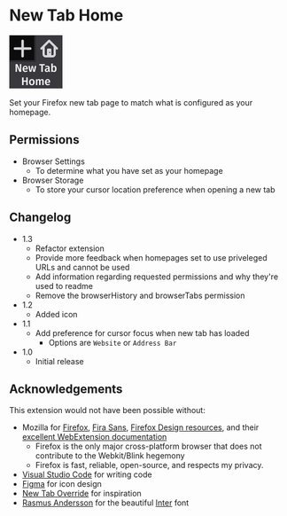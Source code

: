 # New Tab Home
![icon](img/icon@2x.png)

Set your Firefox new tab page to match what is configured as your homepage.

## Permissions

- Browser Settings
  - To determine what you have set as your homepage
- Browser Storage
  - To store your cursor location preference when opening a new tab

## Changelog
- 1.3
  - Refactor extension
  - Provide more feedback when homepages set to use priveleged URLs and cannot be used
  - Add information regarding requested permissions and why they're used to readme
  - Remove the browserHistory and browserTabs permission
- 1.2
  - Added icon
- 1.1
  - Add preference for cursor focus when new tab has loaded
    - Options are `Website` or `Address Bar`
- 1.0
  - Initial release

## Acknowledgements
This extension would not have been possible without:
* Mozilla for [Firefox](https://www.mozilla.org/firefox/), [Fira Sans](https://mozilla.github.io/Fira/), [Firefox Design resources](https://design.firefox.com/photon/), and their [excellent WebExtension documentation](https://developer.mozilla.org/en-US/docs/Mozilla/Add-ons/WebExtensions)
  * Firefox is the only major cross-platform browser that does not contribute to the Webkit/Blink hegemony
  * Firefox is fast, reliable, open-source, and respects my privacy.
* [Visual Studio Code](https://code.visualstudio.com/) for writing code
* [Figma](https://www.figma.com/) for icon design
* [New Tab Override](https://addons.mozilla.org/en-US/firefox/addon/new-tab-override/) for inspiration
* [Rasmus Andersson](https://tiwtter.com/rsms) for the beautiful [Inter](https://rsms.me/inter/) font
